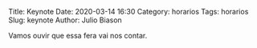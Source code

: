 Title: Keynote
Date: 2020-03-14 16:30
Category: horarios
Tags: horarios
Slug: keynote
Author: Julio Biason

Vamos ouvir que essa fera vai nos contar.
